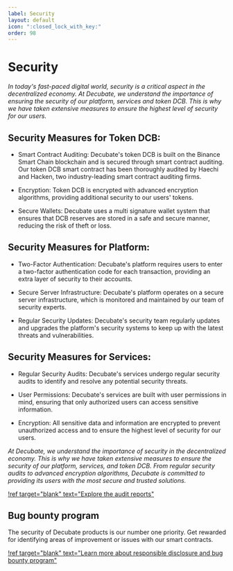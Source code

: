 ```yaml
---
label: Security
layout: default
icon: ":closed_lock_with_key:"
order: 98
---
```

# Security
_In today's fast-paced digital world, security is a critical aspect in the decentralized economy. At Decubate, we understand the importance of ensuring the security of our platform, services and token DCB. This is why we have taken extensive measures to ensure the highest level of security for our users._

## Security Measures for Token DCB:

- Smart Contract Auditing: Decubate's token DCB is built on the Binance Smart Chain blockchain and is secured through smart contract auditing. Our token DCB smart contract has been thoroughly audited by Haechi and Hacken, two industry-leading smart contract auditing firms.

- Encryption: Token DCB is encrypted with advanced encryption algorithms, providing additional security to our users' tokens.

- Secure Wallets: Decubate uses a multi signature wallet system that ensures that DCB reserves are stored in a safe and secure manner, reducing the risk of theft or loss.

## Security Measures for Platform:

- Two-Factor Authentication: Decubate's platform requires users to enter a two-factor authentication code for each transaction, providing an extra layer of security to their accounts.

- Secure Server Infrastructure: Decubate's platform operates on a secure server infrastructure, which is monitored and maintained by our team of security experts.

- Regular Security Updates: Decubate's security team regularly updates and upgrades the platform's security systems to keep up with the latest threats and vulnerabilities.

## Security Measures for Services:

- Regular Security Audits: Decubate's services undergo regular security audits to identify and resolve any potential security threats.

- User Permissions: Decubate's services are built with user permissions in mind, ensuring that only authorized users can access sensitive information.

- Encryption: All sensitive data and information are encrypted to prevent unauthorized access and to ensure the highest level of security for our users.

_At Decubate, we understand the importance of security in the decentralized economy. This is why we have taken extensive measures to ensure the security of our platform, services, and token DCB. From regular security audits to advanced encryption algorithms, Decubate is committed to providing its users with the most secure and trusted solutions._

[!ref target="blank" text="Explore the audit reports"](https://github.com/Decubate-com/public-repository)

## Bug bounty program
The security of Decubate products is our number one priority. Get rewarded for identifying areas of improvement or issues with our smart contracts.

[!ref target="blank" text="Learn more about responsible disclosure and bug bounty program"](https://www.decubate.com/responsible-disclosure)